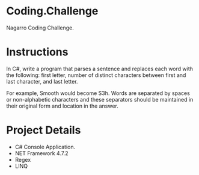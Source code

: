 # Coding.Challenge
  Nagarro Coding Challenge.
  
# Instructions
  In C#, write a program that parses a sentence and replaces each word with the following: first letter, number of distinct characters between first and last character, and last     letter. 

  For example, Smooth would become S3h.  Words are separated by spaces or non-alphabetic characters and these separators should be maintained in their original form and location     in the answer.

# Project Details
  - C# Console Application.
  - NET Framework 4.7.2
  - Regex
  - LINQ
